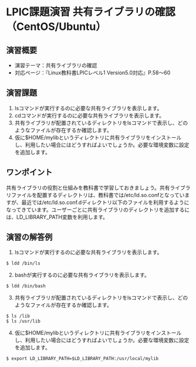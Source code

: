 # LPIC課題演習 共有ライブラリの確認（CentOS/Ubuntu）
## 演習概要
* 演習テーマ：共有ライブラリの確認
* 対応ページ：『Linux教科書LPICレベル1 Version5.0対応』P.58～60

## 演習課題
1. lsコマンドが実行するのに必要な共有ライブラリを表示します。
2. cdコマンドが実行するのに必要な共有ライブラリを表示します。
3. 共有ライブラリが配置されているディレクトリをlsコマンドで表示し、どのようなファイルが存在するか確認します。
4. 仮に$HOME/mylibというディレクトリに共有ライブラリをインストールし、利用したい場合にはどうすればよいでしょうか。必要な環境変数に設定を追加します。

## ワンポイント
共有ライブラリの役割と仕組みを教科書で学習しておきましょう。共有ライブラリファイルを配置するディレクトリは、教科書では/etc/ld.so.confとなっていますが、最近では/etc/ld.so.conf.dディレクトリ以下のファイルを利用するようになってきています。ユーザーごとに共有ライブラリのディレクトリを追加するには、LD_LIBRARY_PATH変数を利用します。

## 演習の解答例
1. lsコマンドが実行するのに必要な共有ライブラリを表示します。
```
$ ldd /bin/ls
```
2. bashが実行するのに必要な共有ライブラリを表示します。
```
$ ldd /bin/bash
```
3. 共有ライブラリが配置されているディレクトリをlsコマンドで表示し、どのようなファイルが存在するか確認します。
```
$ ls /lib
$ ls /usr/lib
```
4. 仮に$HOME/mylibというディレクトリに共有ライブラリをインストールし、利用したい場合にはどうすればよいでしょうか。必要な環境変数に設定を追加します。
```
$ export LD_LIBRARY_PATH=$LD_LIBRARY_PATH:/usr/local/mylib
```
